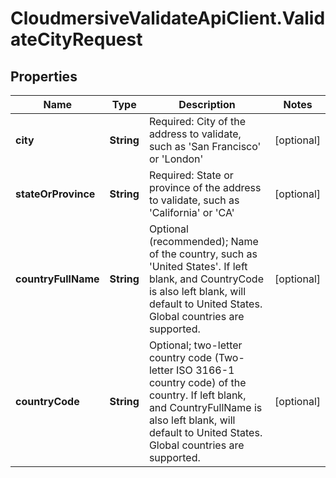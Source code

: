 # CloudmersiveValidateApiClient.ValidateCityRequest

## Properties
Name | Type | Description | Notes
------------ | ------------- | ------------- | -------------
**city** | **String** | Required: City of the address to validate, such as &#39;San Francisco&#39; or &#39;London&#39; | [optional] 
**stateOrProvince** | **String** | Required: State or province of the address to validate, such as &#39;California&#39; or &#39;CA&#39; | [optional] 
**countryFullName** | **String** | Optional (recommended); Name of the country, such as &#39;United States&#39;.  If left blank, and CountryCode is also left blank, will default to United States.  Global countries are supported. | [optional] 
**countryCode** | **String** | Optional; two-letter country code (Two-letter ISO 3166-1 country code) of the country.  If left blank, and CountryFullName is also left blank, will default to United States.  Global countries are supported. | [optional] 


